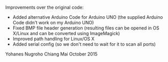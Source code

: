 
Improvements over the original code:

* Added alternative Arduino Code for Arduino UNO (the supplied Arduino Code didn't work on my Arduino UNO)
* Fixed BMP file header generation (resulting files can be opened in OS X/Linux and can be converted using ImageMagick)
* Improved path handling for Linux/OS X
* Added serial config (so we don't need to wait for it to scan all ports)

Yohanes Nugroho
Chiang Mai
October 2015
